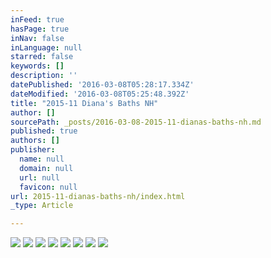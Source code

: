 ```yaml
---
inFeed: true
hasPage: true
inNav: false
inLanguage: null
starred: false
keywords: []
description: ''
datePublished: '2016-03-08T05:28:17.334Z'
dateModified: '2016-03-08T05:25:48.392Z'
title: "2015-11 Diana's Baths NH"
author: []
sourcePath: _posts/2016-03-08-2015-11-dianas-baths-nh.md
published: true
authors: []
publisher:
  name: null
  domain: null
  url: null
  favicon: null
url: 2015-11-dianas-baths-nh/index.html
_type: Article

---
```

![](https://s3-us-west-2.amazonaws.com/the-grid-img/p/7033f6ca0127f5ea78437463d0bab1b052a3948d.jpg)
![](https://s3-us-west-2.amazonaws.com/the-grid-img/p/1f2b3d0d9f76bec3d24f80b187323e409ada6b7f.jpg)
![](https://s3-us-west-2.amazonaws.com/the-grid-img/p/fa431b8b0b555580e40d80766ec06e6bccec7a61.jpg)
![](https://s3-us-west-2.amazonaws.com/the-grid-img/p/c3337b858b23e1b534a7b63503a6bd94de8e2ce8.jpg)
![](https://s3-us-west-2.amazonaws.com/the-grid-img/p/5b7ad383aee204f17991b0166d187370ab695c53.jpg)
![](https://s3-us-west-2.amazonaws.com/the-grid-img/p/c539bf828158c67bff0d7dd82ec82c77a74eeff7.jpg)
![](https://s3-us-west-2.amazonaws.com/the-grid-img/p/e652866b320a84f1fe29fa24cda0f457a58452f8.jpg)
![](https://s3-us-west-2.amazonaws.com/the-grid-img/p/bd267f629603231c47955c58f4ea91fb479ad9ae.jpg)